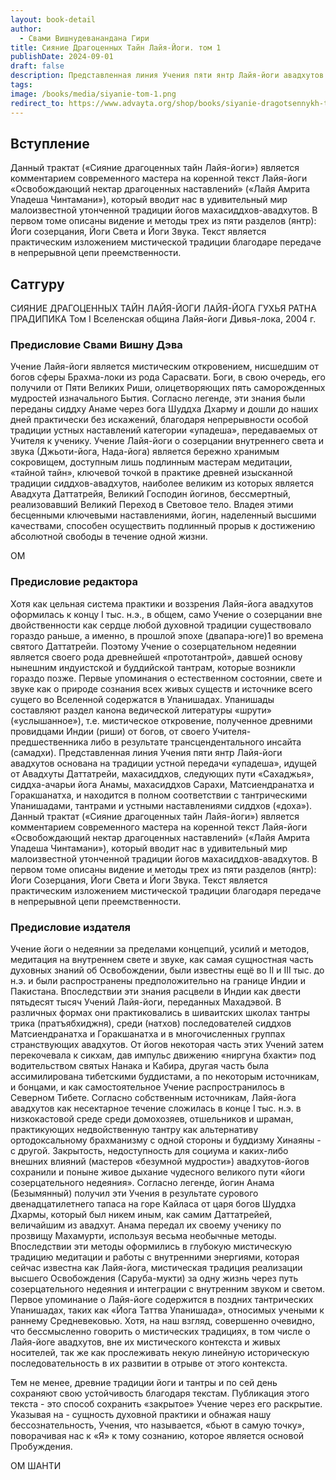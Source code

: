 ```yaml
---
layout: book-detail
author:
  - Свами Вишнудеванандана Гири
title: Сияние Драгоценных Тайн Лайя-Йоги. том 1
publishDate: 2024-09-01
draft: false
description: Представленная линия Учения пяти янтр Лайя-йоги авадхутов основана на традиции устной передачи «упадеша», идущей от Авадхуты Даттатрейи
tags: 
image: /books/media/siyanie-tom-1.png
redirect_to: https://www.advayta.org/shop/books/siyanie-dragotsennykh-tayn-layya-yogi-tom-1-pradzhnya-yantra/
---
```


## Вступление
Данный трактат («Сияние драгоценных тайн Лайя-йоги») является комментарием современного мастера на коренной текст Лайя-йоги «Освобождающий нектар драгоценных наставлений» («Лайя Амрита Упадеша Чинтамани»), который вводит нас в удивительный мир малоизвестной утонченной традиции йогов махасиддхов-авадхутов.
В первом томе описаны видение и методы трех из пяти разделов (янтр): Йоги созерцания, Йоги Света и Йоги Звука. Текст является практическим изложением мистической традиции благодаре передаче в непрерывной цепи преемственности.


## Сатгуру 

СИЯНИЕ ДРАГОЦЕННЫХ ТАЙН ЛАЙЯ-ЙОГИ ЛАЙЯ-ЙОГА ГУХЬЯ РАТНА ПРАДИПИКА Том I Вселенская община Лайя-йоги Дивья-лока, 2004 г.


### Предисловие Свами Вишну Дэва

Учение Лайя-йоги является мистическим откровением, нисшедшим от богов сферы Брахма-локи из рода Сарасвати. Боги, в свою очередь, его получили от Пяти Великих Риши, олицетворяющих пять саморожденных мудростей изначального Бытия. Согласно легенде, эти знания были переданы сиддху Анаме через бога Шуддха Дхарму и дошли до наших дней практически без искажений, благодаря непрерывности особой традиции устных наставлений категории «упадеша», передаваемых от Учителя к ученику. Учение Лайя-йоги о созерцании внутреннего света и звука (Джьоти-йога, Нада-йога) является бережно хранимым сокровищем, доступным лишь подлинным мастерам медитации, «тайной тайн», ключевой точкой в практике древней изысканной традиции сиддхов-авадхутов, наиболее великим из которых является Авадхута Даттатрейя, Великий Господин йогинов, бессмертный, реализовавший Великий Переход в Световое тело. Владея этими бесценными ключевыми наставлениями, йогин, наделенный высшими качествами, способен осуществить подлинный прорыв к достижению абсолютной свободы в течение одной жизни.

ОМ

### Предисловие редактора

Хотя как цельная система практики и воззрения Лайя-йога авадхутов оформилась к концу I тыс. н.э., в общем, само Учение о созерцании вне двойственности как сердце любой духовной традиции существовало гораздо раньше, а именно, в прошлой эпохе (двапара-юге)1 во времена святого Даттатрейи. Поэтому Учение о созерцательном недеянии является своего рода древнейшей «прототантрой», давшей основу нынешним индуистской и буддийской тантрам, которые возникли гораздо позже. Первые упоминания о естественном состоянии, свете и звуке как о природе сознания всех живых существ и источнике всего сущего во Вселенной содержатся в Упанишадах. Упанишады составляют раздел канона ведической литературы «шрути» («услышанное»), т.е. мистическое откровение, полученное древними провидцами Индии (риши) от богов, от своего Учителя-предшественника либо в результате трансцендентального инсайта (самадхи). Представленная линия Учения пяти янтр Лайя-йоги авадхутов основана на традиции устной передачи «упадеша», идущей от Авадхуты Даттатрейи, махасиддхов, следующих пути «Сахаджья», сиддха-ачарьи йога Анамы, махасиддхов Сарахи, Матсиендранатха и Горакшанатха, и находится в полном соответствии с тантрическими Упанишадами, тантрами и устными наставлениями сиддхов («доха»). Данный трактат («Сияние драгоценных тайн Лайя-йоги») является комментарием современного мастера на коренной текст Лайя-йоги «Освобождающий нектар драгоценных наставлений» («Лайя Амрита Упадеша Чинтамани»), который вводит нас в удивительный мир малоизвестной утонченной традиции йогов махасиддхов-авадхутов. В первом томе описаны видение и методы трех из пяти разделов (янтр): Йоги Созерцания, Йоги Света и Йоги Звука. Текст является практическим изложением мистической традиции благодаря передаче в непрерывной цепи преемственности.

### Предисловие издателя

Учение йоги о недеянии за пределами концепций, усилий и методов, медитация на внутреннем свете и звуке, как самая сущностная часть духовных знаний об Освобождении, были известны ещё во II и III тыс. до н.э. и были распространены предположительно на границе Индии и Пакистана. Впоследствии эти знания расцвели в Индии как двести пятьдесят тысяч Учений Лайя-йоги, переданных Махадэвой. В различных формах они практиковались в шиваитских школах тантры трика (пратъябхиджня), среди (натхов) последователей сиддхов Матсиендранатха и Горакшанатха и в многочисленных группах странствующих авадхутов. От йогов некоторая часть этих Учений затем перекочевала к сикхам, дав импульс движению «ниргуна бхакти» под водительством святых Нанака и Кабира, другая часть была ассимилирована тибетскими буддистами, а по некоторым источникам, и бонцами, и как самостоятельное Учение распространилось в Северном Тибете. Согласно собственным источникам, Лайя-йога авадхутов как несектарное течение сложилась в конце I тыс. н.э. в низкокастовой среде среди домохозяев, отшельников и шраман, практикующих недвойственную тантру как альтернативу ортодоксальному брахманизму с одной стороны и буддизму Хинаяны - с другой. Закрытость, недоступность для социума и каких-либо внешних влияний (мастеров «безумной мудрости») авадхутов-йогов сохранили и поныне живое дыхание чудесного великого пути «йоги созерцательного недеяния». Согласно легенде, йогин Анама (Безымянный) получил эти Учения в результате сурового двенадцатилетнего тапаса на горе Кайласа от царя богов Шуддха Дхармы, который был никем иным, как самим Даттатрейей, величайшим из авадхут. Анама передал их своему ученику по прозвищу Махамурти, используя весьма необычные методы. Впоследствии эти методы оформились в глубокую мистическую традицию медитации и работы с внутренними энергиями, которая сейчас известна как Лайя-йога, мистическая традиция реализации высшего Освобождения (Саруба-мукти) за одну жизнь через путь созерцательного недеяния и интеграции с внутренним звуком и светом. Первое упоминание о Лайя-йоге содержится в поздних тантрических Упанишадах, таких как «Йога Таттва Упанишада», относимых учеными к раннему Средневековью. Хотя, на наш взгляд, совершенно очевидно, что бессмысленно говорить о мистических традициях, в том числе о Лайя-йоге авадхутов, вне их мистического контекста и живых носителей, так же как прослеживать некую линейную историческую последовательность в их развитии в отрыве от этого контекста.

Тем не менее, древние традиции йоги и тантры и по сей день сохраняют свою устойчивость благодаря текстам. Публикация этого текста - это способ сохранить «закрытое» Учение через его раскрытие. Указывая на - сущность духовной практики и обнажая нашу бессознательность, Учения, что называется, «бьют в самую точку», поворачивая нас к «Я» к тому сознанию, которое является основой Пробуждения.

ОМ ШАНТИ
